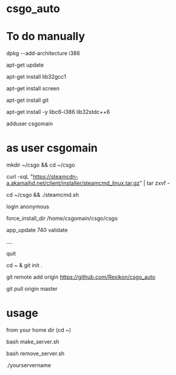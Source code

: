 # csgo_auto
# To do manually

dpkg --add-architecture i386

apt-get update

apt-get install lib32gcc1

apt-get install screen

apt-get install git

apt-get install -y libc6-i386 lib32stdc++6 

adduser csgomain 

# as user csgomain

mkdir ~/csgo && cd ~/csgo

curl -sqL "https://steamcdn-a.akamaihd.net/client/installer/steamcmd_linux.tar.gz" | tar zxvf -


cd ~/csgo && ./steamcmd.sh

 login anonymous

 force_install_dir /home/csgomain/csgo/csgo

 app_update 740 validate

 ....

 quit


cd ~ & git init . 

git remote add origin https://github.com/Rexikon/csgo_auto

git pull origin master

# usage

from your home dir (cd ~)

bash make_server.sh

bash remove_server.sh

./yourservername
